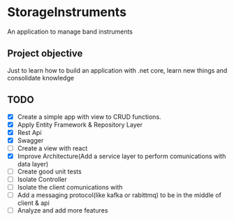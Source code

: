 # StorageInstruments

An application to manage band instruments

## Project objective

Just to learn how to build an application with .net core, learn new things and consolidate knowledge

## TODO

- [x] Create a simple app with view to CRUD functions.
- [x] Apply Entity Framework & Repository Layer
- [x] Rest Api
- [x] Swagger
- [ ] Create a view with react
- [x] Improve Architecture(Add a service layer to perform comunications with data layer)
- [ ] Create good unit tests
- [ ] Isolate Controller
- [ ] Isolate the client comunications with
- [ ] Add a messaging protocol(like kafka or rabittmq) to be in the middle of client & api
- [ ] Analyze and add more features
